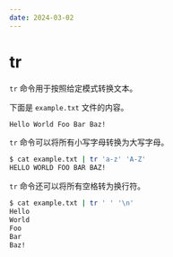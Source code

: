 ```yaml
---
date: 2024-03-02
---
```


# tr

`tr` 命令用于按照给定模式转换文本。

下面是 `example.txt` 文件的内容。

```bash
Hello World Foo Bar Baz!
```

`tr` 命令可以将所有小写字母转换为大写字母。

```bash
$ cat example.txt | tr 'a-z' 'A-Z'
HELLO WORLD FOO BAR BAZ!
```

`tr` 命令还可以将所有空格转为换行符。

```bash
$ cat example.txt | tr ' ' '\n'
Hello
World
Foo
Bar
Baz!
```
